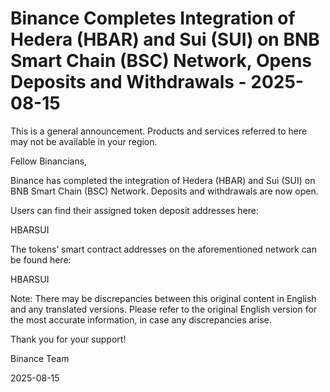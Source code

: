 # Binance Completes Integration of Hedera (HBAR) and Sui (SUI) on BNB Smart Chain (BSC) Network, Opens Deposits and Withdrawals - 2025-08-15

This is a general announcement. Products and services referred to here may not be available in your region.

Fellow Binancians,

Binance has completed the integration of Hedera (HBAR) and Sui (SUI) on BNB Smart Chain (BSC) Network. Deposits and withdrawals are now open.

Users can find their assigned token deposit addresses here:

HBARSUI

The tokens’ smart contract addresses on the aforementioned network can be found here: 

HBARSUI

Note: There may be discrepancies between this original content in English and any translated versions. Please refer to the original English version for the most accurate information, in case any discrepancies arise. 

Thank you for your support!

Binance Team

2025-08-15